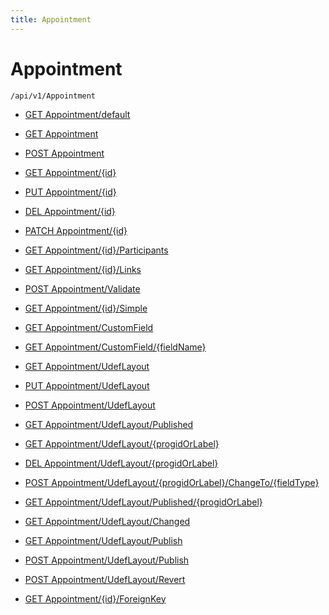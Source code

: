 ```yaml
---
title: Appointment
---
```


# Appointment

```http
/api/v1/Appointment
```




* [GET Appointment/default](v1AppointmentEntity_DefaultAppointmentEntity.md)

* [GET Appointment](v1AppointmentEntity_GetAll.md)

* [POST Appointment](v1AppointmentEntity_PostAppointmentEntity.md)

* [GET Appointment/{id}](v1AppointmentEntity_GetAppointmentEntity.md)

* [PUT Appointment/{id}](v1AppointmentEntity_PutAppointmentEntity.md)

* [DEL Appointment/{id}](v1AppointmentEntity_DeleteAppointmentEntity.md)

* [PATCH Appointment/{id}](v1AppointmentEntity_PatchAppointmentEntity.md)

* [GET Appointment/{id}/Participants](v1AppointmentEntity_Participants.md)

* [GET Appointment/{id}/Links](v1AppointmentEntity_Links.md)

* [POST Appointment/Validate](v1AppointmentEntity_ValidateAppointmentEntity.md)

* [GET Appointment/{id}/Simple](v1AppointmentEntity_Simple.md)

* [GET Appointment/CustomField](v1AppointmentEntity_GetCustomFieldInfoList.md)

* [GET Appointment/CustomField/{fieldName}](v1AppointmentEntity_GetCustomFieldInfo.md)

* [GET Appointment/UdefLayout](v1AppointmentEntity_GetUdefLayout.md)

* [PUT Appointment/UdefLayout](v1AppointmentEntity_SaveUdefLayout.md)

* [POST Appointment/UdefLayout](v1AppointmentEntity_AddUdefField.md)

* [GET Appointment/UdefLayout/Published](v1AppointmentEntity_GetPublishedUdefLayout.md)

* [GET Appointment/UdefLayout/{progidOrLabel}](v1AppointmentEntity_GetUdefFieldInfo.md)

* [DEL Appointment/UdefLayout/{progidOrLabel}](v1AppointmentEntity_DeleteUdefFieldInfo.md)

* [POST Appointment/UdefLayout/{progidOrLabel}/ChangeTo/{fieldType}](v1AppointmentEntity_ChangeFieldType.md)

* [GET Appointment/UdefLayout/Published/{progidOrLabel}](v1AppointmentEntity_GetPublishedUdefFieldInfo.md)

* [GET Appointment/UdefLayout/Changed](v1AppointmentEntity_DetectUnpublishedChanges.md)

* [GET Appointment/UdefLayout/Publish](v1AppointmentEntity_IsPublishUdefLayoutActive.md)

* [POST Appointment/UdefLayout/Publish](v1AppointmentEntity_PublishUdefLayout.md)

* [POST Appointment/UdefLayout/Revert](v1AppointmentEntity_RevertUdefLayout.md)

* [GET Appointment/{id}/ForeignKey](v1AppointmentEntity_GetAllForeignKeysOnEntity.md)